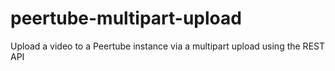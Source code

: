 # peertube-multipart-upload
Upload a video to a Peertube instance via a multipart upload using the REST API
